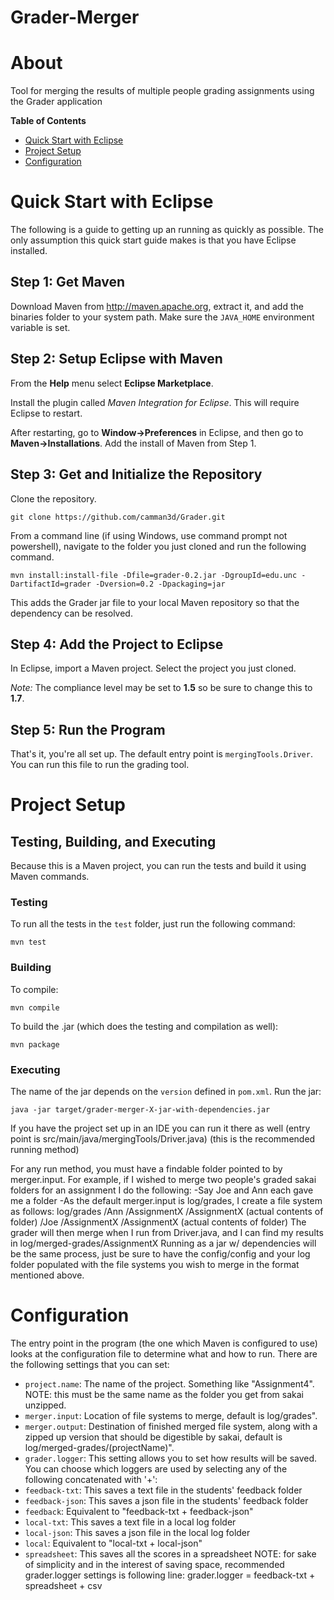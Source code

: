 Grader-Merger
=============

# About

Tool for merging the results of multiple people grading assignments using the Grader application

**Table of Contents**

* <a href="#quick-start-with-eclipse">Quick Start with Eclipse</a>
* <a href="#project-setup">Project Setup</a>
* <a href="#configuration">Configuration</a>

# Quick Start with Eclipse

The following is a guide to getting up an running as quickly as possible. The only assumption this quick start guide
makes is that you have Eclipse installed.

## Step 1: Get Maven

Download Maven from http://maven.apache.org, extract it, and add the binaries folder to your system path. Make sure the
`JAVA_HOME` environment variable is set.

## Step 2: Setup Eclipse with Maven

From the **Help** menu select **Eclipse Marketplace**.

Install the plugin called *Maven Integration for Eclipse*. This will require Eclipse to restart.

After restarting, go to **Window->Preferences** in Eclipse, and then go to **Maven->Installations**.  Add the install of Maven from Step 1.

## Step 3: Get and Initialize the Repository

Clone the repository.

```
git clone https://github.com/camman3d/Grader.git
```

From a command line (if using Windows, use command prompt not powershell), navigate to the folder you just cloned and
run the following command.

```
mvn install:install-file -Dfile=grader-0.2.jar -DgroupId=edu.unc -DartifactId=grader -Dversion=0.2 -Dpackaging=jar
```

This adds the Grader jar file to your local Maven repository so that the dependency can be resolved.

## Step 4: Add the Project to Eclipse

In Eclipse, import a Maven project. Select the project you just cloned.

*Note:* The compliance level may be set to **1.5** so be sure to change this to **1.7**.

## Step 5: Run the Program

That's it, you're all set up. The default entry point is `mergingTools.Driver`. You can run this file to run the grading
tool.

# Project Setup

## Testing, Building, and Executing

Because this is a Maven project, you can run the tests and build it using Maven commands.

### Testing

To run all the tests in the `test` folder, just run the following command:

```
mvn test
```

### Building

To compile:

```
mvn compile
```

To build the .jar (which does the testing and compilation as well):

```
mvn package
```

### Executing

The name of the jar depends on the `version` defined in `pom.xml`. Run the jar:

```
java -jar target/grader-merger-X-jar-with-dependencies.jar
```

If you have the project set up in an IDE you can run it there as well (entry point is src/main/java/mergingTools/Driver.java) (this is the recommended running method)

For any run method, you must have a findable folder pointed to by merger.input. For example, if I wished to merge two people's graded sakai folders for an assignment I do the following:
-Say Joe and Ann each gave me a folder
-As the default merger.input is log/grades, I create a file system as follows:
log/grades
	/Ann
		/AssignmentX
			/AssignmentX
				(actual contents of folder)
	/Joe
		/AssignmentX
			/AssignmentX
				(actual contents of folder)
The grader will then merge when I run from Driver.java, and I can find my results in log/merged-grades/AssignmentX
Running as a jar w/ dependencies will be the same process, just be sure to have the config/config and your log folder populated with the file systems you wish to merge in the format mentioned above.

# Configuration

The entry point in the program (the one which Maven is configured to use) looks at the configuration file to determine
what and how to run. There are the following settings that you can set:

* `project.name`: The name of the project. Something like "Assignment4". NOTE: this must be the same name as the folder you get from sakai unzipped.
* `merger.input`: Location of file systems to merge, default is log/grades".
* `merger.output`: Destination of finished merged file system, along with a zipped up version that should be digestible by sakai, default is log/merged-grades/(projectName)".
* `grader.logger`: This setting allows you to set how results will be saved. You can choose which loggers are used by selecting any of the following concatenated with '+':
 * `feedback-txt`: This saves a text file in the students' feedback folder
 * `feedback-json`: This saves a json file in the students' feedback folder
 * `feedback`: Equivalent to "feedback-txt + feedback-json"
 * `local-txt`: This saves a text file in a local log folder
 * `local-json`: This saves a json file in the local log folder
 * `local`: Equivalent to "local-txt + local-json"
 * `spreadsheet`: This saves all the scores in a spreadsheet
 NOTE: for sake of simplicity and in the interest of saving space, recommended grader.logger settings is following line: grader.logger = feedback-txt + spreadsheet + csv
